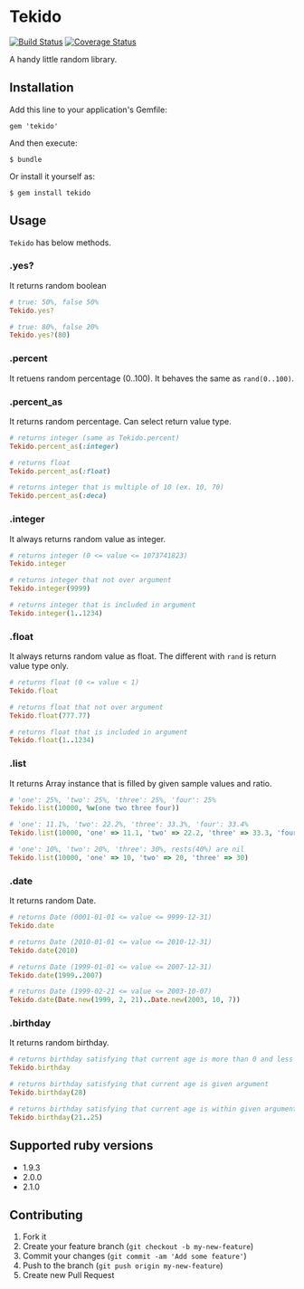 # Tekido

[![Build Status](https://secure.travis-ci.org/pinzolo/tekido.png)](http://travis-ci.org/pinzolo/tekido)
[![Coverage Status](https://coveralls.io/repos/pinzolo/tekido/badge.png)](https://coveralls.io/r/pinzolo/tekido)

A handy little random library.

## Installation

Add this line to your application's Gemfile:

    gem 'tekido'

And then execute:

    $ bundle

Or install it yourself as:

    $ gem install tekido

## Usage

`Tekido` has below methods.

### .yes?

It returns random boolean

```ruby
# true: 50%, false 50%
Tekido.yes?

# true: 80%, false 20%
Tekido.yes?(80)
```

### .percent

It retuens random percentage (0..100). It behaves the same as `rand(0..100)`.

### .percent_as

It returns random percentage. Can select return value type.

```ruby
# returns integer (same as Tekido.percent)
Tekido.percent_as(:integer)

# returns float
Tekido.percent_as(:float)

# returns integer that is multiple of 10 (ex. 10, 70)
Tekido.percent_as(:deca)
```

### .integer

It always returns random value as integer.

```ruby
# returns integer (0 <= value <= 1073741823)
Tekido.integer

# returns integer that not over argument
Tekido.integer(9999)

# returns integer that is included in argument
Tekido.integer(1..1234)
```

### .float

It always returns random value as float. The different with `rand` is return value type only.

```ruby
# returns float (0 <= value < 1)
Tekido.float

# returns float that not over argument
Tekido.float(777.77)

# returns float that is included in argument
Tekido.float(1..1234)
```

### .list

It returns Array instance that is filled by given sample values and ratio.

```ruby
# 'one': 25%, 'two': 25%, 'three': 25%, 'four': 25%
Tekido.list(10000, %w(one two three four))

# 'one': 11.1%, 'two': 22.2%, 'three': 33.3%, 'four': 33.4%
Tekido.list(10000, 'one' => 11.1, 'two' => 22.2, 'three' => 33.3, 'four' => 33.4)

# 'one': 10%, 'two': 20%, 'three': 30%, rests(40%) are nil
Tekido.list(10000, 'one' => 10, 'two' => 20, 'three' => 30)
```

### .date

It returns random Date.

```ruby
# returns Date (0001-01-01 <= value <= 9999-12-31)
Tekido.date

# returns Date (2010-01-01 <= value <= 2010-12-31)
Tekido.date(2010)

# returns Date (1999-01-01 <= value <= 2007-12-31)
Tekido.date(1999..2007)

# returns Date (1999-02-21 <= value <= 2003-10-07)
Tekido.date(Date.new(1999, 2, 21)..Date.new(2003, 10, 7))
```

### .birthday

It returns random birthday.

```ruby
# returns birthday satisfying that current age is more than 0 and less than 100
Tekido.birthday

# returns birthday satisfying that current age is given argument
Tekido.birthday(28)

# returns birthday satisfying that current age is within given argument
Tekido.birthday(21..25)
```

## Supported ruby versions

* 1.9.3
* 2.0.0
* 2.1.0

## Contributing

1. Fork it
2. Create your feature branch (`git checkout -b my-new-feature`)
3. Commit your changes (`git commit -am 'Add some feature'`)
4. Push to the branch (`git push origin my-new-feature`)
5. Create new Pull Request
